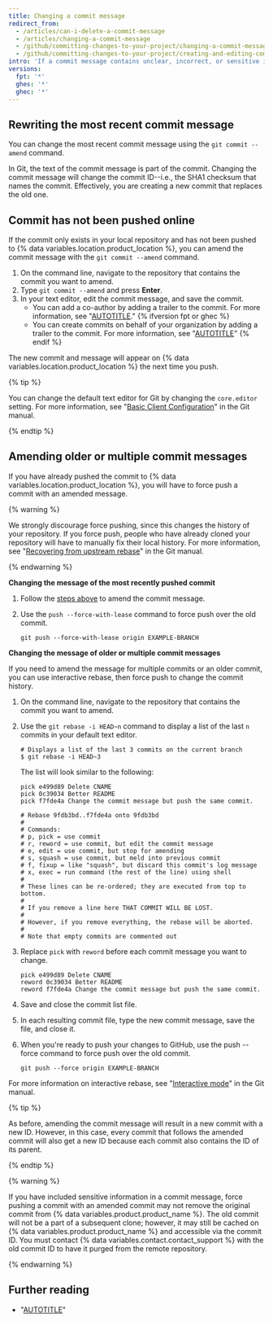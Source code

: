 ```yaml
---
title: Changing a commit message
redirect_from:
  - /articles/can-i-delete-a-commit-message
  - /articles/changing-a-commit-message
  - /github/committing-changes-to-your-project/changing-a-commit-message
  - /github/committing-changes-to-your-project/creating-and-editing-commits/changing-a-commit-message
intro: 'If a commit message contains unclear, incorrect, or sensitive information, you can amend it locally and push a new commit with a new message to {% data variables.product.product_name %}. You can also change a commit message to add missing information.'
versions:
  fpt: '*'
  ghes: '*'
  ghec: '*'
---
```

## Rewriting the most recent commit message

You can change the most recent commit message using the `git commit --amend` command.

In Git, the text of the commit message is part of the commit. Changing the commit message will change the commit ID--i.e., the SHA1 checksum that names the commit. Effectively, you are creating a new commit that replaces the old one.

## Commit has not been pushed online

If the commit only exists in your local repository and has not been pushed to {% data variables.location.product_location %}, you can amend the commit message with the `git commit --amend` command.

1. On the command line, navigate to the repository that contains the commit you want to amend.
1. Type `git commit --amend` and press **Enter**.
1. In your text editor, edit the commit message, and save the commit.
    - You can add a co-author by adding a trailer to the commit. For more information, see "[AUTOTITLE](/pull-requests/committing-changes-to-your-project/creating-and-editing-commits/creating-a-commit-with-multiple-authors)."
{% ifversion fpt or ghec %}
    - You can create commits on behalf of your organization by adding a trailer to the commit. For more information, see "[AUTOTITLE](/pull-requests/committing-changes-to-your-project/creating-and-editing-commits/creating-a-commit-on-behalf-of-an-organization)"
{% endif %}

The new commit and message will appear on {% data variables.location.product_location %} the next time you push.

{% tip %}

You can change the default text editor for Git by changing the `core.editor` setting. For more information, see "[Basic Client Configuration](https://git-scm.com/book/en/Customizing-Git-Git-Configuration#_basic_client_configuration)" in the Git manual.

{% endtip %}

## Amending older or multiple commit messages

If you have already pushed the commit to {% data variables.location.product_location %}, you will have to force push a commit with an amended message.

{% warning %}

We strongly discourage force pushing, since this changes the history of your repository. If you force push, people who have already cloned your repository will have to manually fix their local history. For more information, see "[Recovering from upstream rebase](https://git-scm.com/docs/git-rebase#_recovering_from_upstream_rebase)" in the Git manual.

{% endwarning %}

**Changing the message of the most recently pushed commit**

1. Follow the [steps above](/pull-requests/committing-changes-to-your-project/creating-and-editing-commits/changing-a-commit-message#commit-has-not-been-pushed-online) to amend the commit message.
1. Use the `push --force-with-lease` command to force push over the old commit.

   ```shell
   git push --force-with-lease origin EXAMPLE-BRANCH
   ```

**Changing the message of older or multiple commit messages**

If you need to amend the message for multiple commits or an older commit, you can use interactive rebase, then force push to change the commit history.

1. On the command line, navigate to the repository that contains the commit you want to amend.
1. Use the `git rebase -i HEAD~n` command to display a list of the last `n` commits in your default text editor.

   ```shell
   # Displays a list of the last 3 commits on the current branch
   $ git rebase -i HEAD~3
   ```

   The list will look similar to the following:

   ```shell
   pick e499d89 Delete CNAME
   pick 0c39034 Better README
   pick f7fde4a Change the commit message but push the same commit.

   # Rebase 9fdb3bd..f7fde4a onto 9fdb3bd
   #
   # Commands:
   # p, pick = use commit
   # r, reword = use commit, but edit the commit message
   # e, edit = use commit, but stop for amending
   # s, squash = use commit, but meld into previous commit
   # f, fixup = like "squash", but discard this commit's log message
   # x, exec = run command (the rest of the line) using shell
   #
   # These lines can be re-ordered; they are executed from top to bottom.
   #
   # If you remove a line here THAT COMMIT WILL BE LOST.
   #
   # However, if you remove everything, the rebase will be aborted.
   #
   # Note that empty commits are commented out
   ```

1. Replace `pick` with `reword` before each commit message you want to change.

   ```shell
   pick e499d89 Delete CNAME
   reword 0c39034 Better README
   reword f7fde4a Change the commit message but push the same commit.
   ```

1. Save and close the commit list file.
1. In each resulting commit file, type the new commit message, save the file, and close it.
1. When you're ready to push your changes to GitHub, use the push --force command to force push over the old commit.

   ```shell
   git push --force origin EXAMPLE-BRANCH
   ```

For more information on interactive rebase, see "[Interactive mode](https://git-scm.com/docs/git-rebase#_interactive_mode)" in the Git manual.

{% tip %}

As before, amending the commit message will result in a new commit with a new ID. However, in this case, every commit that follows the amended commit will also get a new ID because each commit also contains the ID of its parent.

{% endtip %}

{% warning %}

If you have included sensitive information in a commit message, force pushing a commit with an amended commit may not remove the original commit from {% data variables.product.product_name %}. The old commit will not be a part of a subsequent clone; however, it may still be cached on {% data variables.product.product_name %} and accessible via the commit ID. You must contact {% data variables.contact.contact_support %} with the old commit ID to have it purged from the remote repository.

{% endwarning %}

## Further reading

- "[AUTOTITLE](/authentication/managing-commit-signature-verification/signing-commits)"

